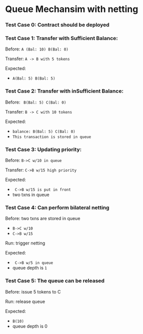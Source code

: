 # Queue Mechansim with netting

### Test Case 0: Contract should be deployed



### Test Case 1: Transfer with Sufficient Balance: 

Before: `A (Bal: 10) B(Bal: 0)`

Transfer: `A -> B with 5 tokens`

Expected: 

* `A(Bal: 5) B(Bal: 5)` 

### Test Case 2: Transfer with inSufficient Balance: 

Before: ` B(Bal: 5) C(Bal: 0)`

Transfer: `B -> C with 10 tokens`

Expected:

* `balance: B(Bal: 5) C(Bal: 0)` 
* `This transaction is stored in queue`

### Test Case 3: Updating priority: 

Before: `B->C w/10 in queue`

Transfer: `C->B w/15 high priority`

Expected:

* ` C->B w/15 is put in front` 
* two txns in queue

### Test Case 4: Can perform bilateral netting

Before: two txns are stored in queue

* `B->C w/10`
* `C->B w/15`

Run: trigger netting

Expected:

- ` C->B w/5 in queue`
- queue depth is `1` 

### Test Case 5: The queue can be released

Before: issue 5 tokens to C

Run: release queue

Expected:

- `B(10)`
- queue depth is 0 

